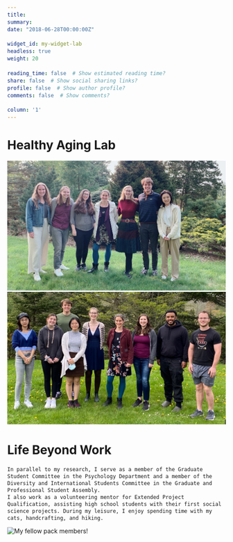 ```yaml
---
title: 
summary: 
date: "2018-06-28T00:00:00Z"

widget_id: my-widget-lab
headless: true
weight: 20

reading_time: false  # Show estimated reading time?
share: false  # Show social sharing links?
profile: false  # Show author profile?
comments: false  # Show comments?

column: '1'
---
```

# Healthy Aging Lab
<!-- Image Gallery -->
![](HALab2023.jpeg " ")
![](HALab2022.jpeg " ")
<!-- End of Image Gallery -->

# Life Beyond Work
    In parallel to my research, I serve as a member of the Graduate Student Committee in the Psychology Department and a member of the Diversity and International Students Committee in the Graduate and Professional Student Assembly.
    I also work as a volunteering mentor for Extended Project Qualification, assisting high school students with their first social science projects. During my leisure, I enjoy spending time with my cats, handcrafting, and hiking. 
 ![](cats.jpeg "My fellow pack members!")



